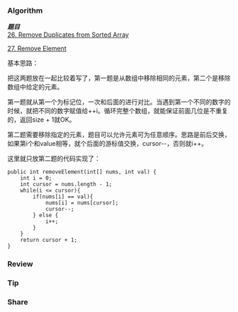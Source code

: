 ### Algorithm

 ***题目***  
[26. Remove Duplicates from Sorted Array](https://leetcode.com/problems/remove-duplicates-from-sorted-array/description/) 

[27. Remove Element](https://leetcode.com/problems/remove-element/description/) 

基本思路：

把这两题放在一起比较着写了，第一题是从数组中移除相同的元素，第二个是移除数组中给定的元素。

第一题就从第一个为标记位，一次和后面的进行对比。当遇到第一个不同的数字的时候，就把不同的数字赋值给++i。循环完整个数组，就能保证前面几位是不重复的，返回size + 1就OK。

第二题需要移除指定的元素，题目可以允许元素可为任意顺序。思路是前后交换，如果第i个和value相等，就个后面的游标值交换，cursor--，否则就i++。


这里就只放第二题的代码实现了：

```
public int removeElement(int[] nums, int val) {
    int i = 0;
    int cursor = nums.length - 1;
    while(i <= cursor){
        if(nums[i] == val){
            nums[i] = nums[cursor];
            cursor--;
        } else {
            i++;
        }
    }
    return cursor + 1;
}
```

### Review



### Tip



### Share


